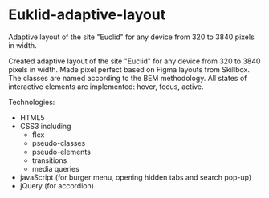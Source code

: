 # Euklid-adaptive-layout
Adaptive layout of the site "Euclid" for any device from 320 to 3840 pixels in width.

Created adaptive layout of the site "Euclid" for any device from 320 to 3840 pixels in width. Made pixel perfect based on Figma layouts from Skillbox. The classes are named according to the BEM methodology. All states of interactive elements are implemented: hover, focus, active.

Technologies:
- HTML5
- CSS3 including
  - flex
  - pseudo-classes
  - pseudo-elements
  - transitions
  - media queries
- javaScript (for burger menu, opening hidden tabs and search pop-up)
- jQuery (for accordion)
